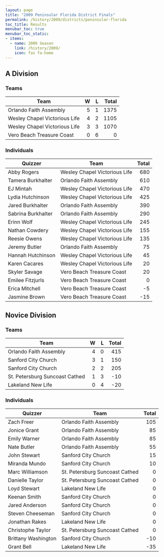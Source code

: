```yaml
---
layout: page
title: "2009 Peninsular Florida District Finals"
permalink: /history/2009/districts/peninsular-florida
toc_title: Results
menubar_toc: true
menubar_toc_static:
- items:
  - name: 2009 Season
    link: /history/2009/
    icon: fas fa-home
---
```


## A Division

### Teams

| Team                          |    W |    L | Total |
| ----------------------------- | ---: | ---: | ----: |
| Orlando Faith Assembly        |    5 |    1 |  1375 |
| Wesley Chapel Victorious Life |    4 |    2 |  1105 |
| Wesley Chapel Victorious Life |    3 |    3 |  1070 |
| Vero Beach Treasure Coast     |    0 |    6 |     0 |

### Individuals

| Quizzer            | Team                          | Total |
| ------------------ | ----------------------------- | ----: |
| Abby Rogers        | Wesley Chapel Victorious Life |   680 |
| Tamera Burkhalter  | Orlando Faith Assembly        |   610 |
| EJ Mintah          | Wesley Chapel Victorious Life |   470 |
| Lydia Hutchinson   | Wesley Chapel Victorious Life |   425 |
| Jared Burkhalter   | Orlando Faith Assembly        |   390 |
| Sabrina Burkhalter | Orlando Faith Assembly        |   290 |
| Erinn Wolf         | Wesley Chapel Victorious Life |   245 |
| Nathan Cowdery     | Wesley Chapel Victorious Life |   155 |
| Reesie Owens       | Wesley Chapel Victorious Life |   135 |
| Jeremy Butler      | Orlando Faith Assembly        |    75 |
| Hannah Hutchinson  | Wesley Chapel Victorious Life |    45 |
| Karen Cacares      | Wesley Chapel Victorious Life |    20 |
| Skyler Savage      | Vero Beach Treasure Coast     |    20 |
| Emilee Fitzjurls   | Vero Beach Treasure Coast     |     0 |
| Erica Mitchell     | Vero Beach Treasure Coast     |    -5 |
| Jasmine Brown      | Vero Beach Treasure Coast     |   -15 |

## Novice Division

### Teams

| Team                           |    W |    L | Total |
| ------------------------------ | ---: | ---: | ----: |
| Orlando Faith Assembly         |    4 |    0 |   415 |
| Sanford City Church            |    3 |    1 |   150 |
| Sanford City Church            |    2 |    2 |   205 |
| St. Petersburg Suncoast Cathed |    1 |    3 |   -10 |
| Lakeland New Life              |    0 |    4 |   -20 |

### Individuals

| Quizzer             | Team                           | Total |
| ------------------- | ------------------------------ | ----: |
| Zach Freer          | Orlando Faith Assembly         |   105 |
| Jonice Grant        | Orlando Faith Assembly         |    85 |
| Emily Warner        | Orlando Faith Assembly         |    85 |
| Nate Butler         | Orlando Faith Assembly         |    55 |
| John Stewart        | Sanford City Church            |    15 |
| Miranda Mundo       | Sanford City Church            |    10 |
| Marc Williamson     | St. Petersburg Suncoast Cathed |     0 |
| Danielle Taylor     | St. Petersburg Suncoast Cathed |     0 |
| Loyd Stewart        | Lakeland New Life              |     0 |
| Keenan Smith        | Sanford City Church            |     0 |
| Jared Anderson      | Sanford City Church            |     0 |
| Steven Cheeseman    | Sanford City Church            |     0 |
| Jonathan Rakes      | Lakeland New Life              |     0 |
| Christophe Taylor   | St. Petersburg Suncoast Cathed |     0 |
| Brittany Washington | Sanford City Church            |   -10 |
| Grant Bell          | Lakeland New Life              |   -35 |

